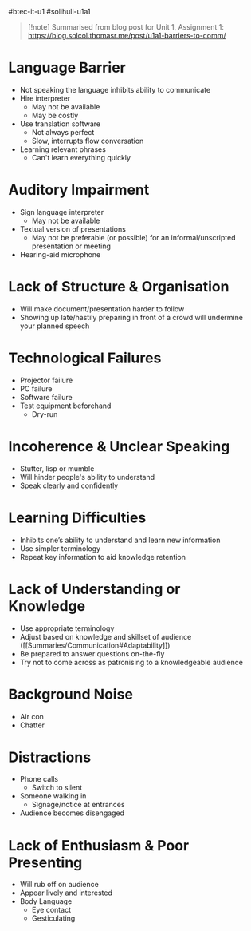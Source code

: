 #btec-it-u1 #solihull-u1a1 

> [!note] Summarised from blog post for Unit 1, Assignment 1:
>  https://blog.solcol.thomasr.me/post/u1a1-barriers-to-comm/

# Language Barrier

- Not speaking the language inhibits ability to communicate
- Hire interpreter
	- May not be available
	- May be costly
- Use translation software
	- Not always perfect
	- Slow, interrupts flow conversation 
- Learning relevant phrases
	- Can't learn everything quickly

# Auditory Impairment
- Sign language interpreter
	- May not be available
- Textual version of presentations
	- May not be preferable (or possible) for an informal/unscripted presentation or meeting
- Hearing-aid microphone

# Lack of Structure & Organisation
- Will make document/presentation harder to follow
- Showing up late/hastily preparing in front of a crowd will undermine your planned speech

# Technological Failures
- Projector failure
- PC failure
- Software failure
- Test equipment beforehand
	- Dry-run

# Incoherence & Unclear Speaking
- Stutter, lisp or mumble
- Will hinder people's ability to understand
- Speak clearly and confidently 

# Learning Difficulties
- Inhibits one’s ability to understand and learn new information
- Use simpler terminology
- Repeat key information to aid knowledge retention

# Lack of Understanding or Knowledge
- Use appropriate terminology
- Adjust based on knowledge and skillset of audience ([[Summaries/Communication#Adaptability]])
- Be prepared to answer questions on-the-fly
- Try not to come across as patronising to a knowledgeable audience

# Background Noise
- Air con
- Chatter

# Distractions
- Phone calls
	- Switch to silent
- Someone walking in
	- Signage/notice at entrances
- Audience becomes disengaged


# Lack of Enthusiasm & Poor Presenting
- Will rub off on audience
- Appear lively and interested
- Body Language
	- Eye contact
	- Gesticulating

